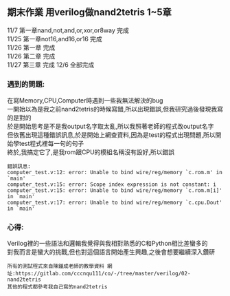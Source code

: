 ## 期末作業 用verilog做nand2tetris 1~5章  

11/7 第一章nand,not,and,or,xor,or8way 完成  
11/25 第一章not16,and16,or16 完成  
11/26 第一章 完成  
11/26 第二章 完成  
11/27 第三章 完成
12/6 全部完成


### 遇到的問題:  
在寫Memory,CPU,Computer時遇到一些我無法解決的bug  
一開始以為是我之前nand2tetris的時候寫錯,所以出現錯誤,但我研究過後發現我寫的是對的  
於是開始思考是不是我output名字取太亂,所以我照著老師的程式改output名字  
但依舊出現這種錯誤訊息,於是開始上網查資料,因為是test的程式出現問題,所以開始學test程式裡每一句的句子  
終於,我搞定它了,是我rom跟CPU的模組名稱沒有設好,所以錯誤
```
錯誤訊息:
computer_test.v:12: error: Unable to bind wire/reg/memory `c.rom.m' in `main'   
computer_test.v:15: error: Scope index expression is not constant: i
computer_test.v:15: error: Unable to bind wire/reg/memory `c.rom.m[i]' in `main'
computer_test.v:17: error: Unable to bind wire/reg/memory `c.cpu.Dout' in `main'
```
### 心得:
Verilog裡的一些語法和邏輯我覺得與我相對熟悉的C和Python相比差蠻多的  
對我而言是蠻大的挑戰,但也對這個語言開始產生興趣,之後會想要繼續深入鑽研  



```
所有的測試程式來自陳鍾成老師的教學資料 網址:https://gitlab.com/cccnqu111/co/-/tree/master/verilog/02-nand2tetris  
其他的程式都參考我自己寫的nand2tetris
```
